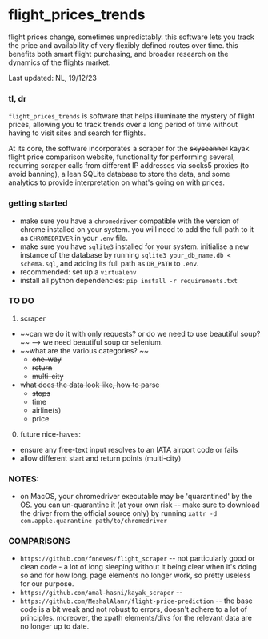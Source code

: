 # flight_prices_trends
flight prices change, sometimes unpredictably. this software lets you track the price and availability of very flexibly defined routes over time. this benefits both smart flight purchasing, and broader research on the dynamics of the flights market. 

Last updated: NL, 19/12/23

### tl, dr
`flight_prices_trends` is software that helps illuminate the mystery of flight prices, allowing you to track trends over a long period of time without having to visit sites and search for flights.  

At its core, the software incorporates a scraper for the ~~skyscanner~~ kayak flight price comparison website, functionality for performing several, recurring scraper calls from different IP addresses via socks5 proxies (to avoid banning), a lean SQLite database to store the data, and some analytics to provide interpretation on what's going on with prices. 

### getting started
- make sure you have a `chromedriver` compatible with the version of chrome installed on your system. you will need to add the full path to it as `CHROMEDRIVER` in your `.env` file. 
- make sure you have `sqlite3` installed for your system. initialise a new instance of the database by running `sqlite3 your_db_name.db < schema.sql`, and adding its full path as `DB_PATH` to `.env`.
- recommended: set up a `virtualenv`
- install all python dependencies: `pip install -r requirements.txt` 

### TO DO
1. scraper
- ~~can we do it with only requests? or do we need to use beautiful soup? ~~ --> we need beautiful soup or selenium.
- ~~what are the various categories? ~~
    - ~~one-way~~
    - ~~return~~
    - ~~multi-city~~
- ~~what does the data look like, how to parse~~
    - ~~stops~~
    - time
    - airline(s)
    - price


0. future nice-haves:
- ensure any free-text input resolves to an IATA airport code or fails
- allow different start and return points (multi-city)



### NOTES:
- on MacOS, your chromedriver executable may be 'quarantined' by the OS. you can un-quarantine it (at your own risk -- make sure to download the driver from the official source only) by running  `xattr -d com.apple.quarantine path/to/chromedriver`


### COMPARISONS
- `https://github.com/fnneves/flight_scraper` -- not particularly good or clean code - a lot of long sleeping without it being clear when it's doing so and for how long. page elements no longer work, so pretty useless for our purpose. 
- `https://github.com/amal-hasni/kayak_scraper` -- 
- `https://github.com/MeshalAlamr/flight-price-prediction` -- the base code is a bit weak and not robust to errors, doesn't adhere to a lot of principles. moreover, the xpath elements/divs for the relevant data are no longer up to date. 